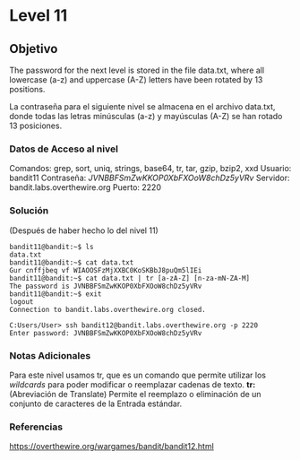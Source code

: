 # Level 11
## Objetivo
The password for the next level is stored in the file data.txt, where all lowercase (a-z) and uppercase (A-Z) letters have been rotated by 13 positions.

La contraseña para el siguiente nivel se almacena en el archivo data.txt, donde todas las letras minúsculas (a-z) y mayúsculas (A-Z) se han rotado 13 posiciones.
### Datos de Acceso al nivel
Comandos: grep, sort, uniq, strings, base64, tr, tar, gzip, bzip2, xxd
Usuario: bandit11
Contraseña: *JVNBBFSmZwKKOP0XbFXOoW8chDz5yVRv* 
Servidor: bandit.labs.overthewire.org
Puerto: 2220
### Solución
(Después de haber hecho lo del nivel 11)
```
bandit11@bandit:~$ ls
data.txt
bandit11@bandit:~$ cat data.txt
Gur cnffjbeq vf WIAOOSFzMjXXBC0KoSKBbJ8puQm5lIEi
bandit11@bandit:~$ cat data.txt | tr [a-zA-Z] [n-za-mN-ZA-M]
The password is JVNBBFSmZwKKOP0XbFXOoW8chDz5yVRv
bandit11@bandit:~$ exit
logout
Connection to bandit.labs.overthewire.org closed.

C:Users/User> ssh bandit12@bandit.labs.overthewire.org -p 2220
Enter password: JVNBBFSmZwKKOP0XbFXOoW8chDz5yVRv
```
### Notas Adicionales
Para este nivel usamos tr, que es un comando que permite utilizar los *wildcards* para poder modificar o reemplazar cadenas de texto.
**tr:** (Abreviación de Translate) Permite el reemplazo o eliminación de un conjunto de caracteres de la Entrada estándar.
### Referencias
https://overthewire.org/wargames/bandit/bandit12.html